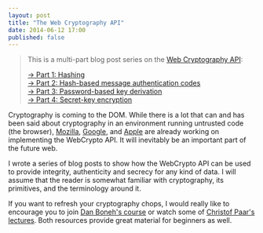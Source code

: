 ```yaml
---
layout: post
title: "The Web Cryptography API"
date: 2014-06-12 17:00
published: false
---
```


> This is a multi-part blog post series on the [Web Cryptography API](http://www.w3.org/TR/WebCryptoAPI/):
>
> [→ Part 1: Hashing](/blog/2014/06/hashing-using-the-web-cryptography-api/)  
> [→ Part 2: Hash-based message authentication codes](/blog/2014/06/hash-based-message-authentication-codes-and-the-web-cryptography-api/)  
> [→ Part 3: Password-based key derivation](/blog/2014/06/password-based-key-derivation-using-the-web-cryptography-api/)  
> [→ Part 4: Secret-key encryption](/blog/2014/06/secret-key-encryption-using-the-web-cryptography-api/)

Cryptography is coming to the DOM. While there is a lot that can and has
been said about cryptography in an environment running untrusted code (the
browser),
[Mozilla](https://bugzilla.mozilla.org/show_bug.cgi?id=865789),
[Google](https://code.google.com/p/chromium/issues/detail?id=245025), and
[Apple](https://bugs.webkit.org/show_bug.cgi?id=122679) are already working on
implementing the WebCrypto API. It will inevitably be an important part of the
future web.

I wrote a series of blog posts to show how the WebCrypto API can be used to
provide integrity, authenticity and secrecy for any kind of data. I will assume
that the reader is somewhat familiar with cryptography, its primitives, and the
terminology around it.

If you want to refresh your cryptography chops, I would really like to encourage
you to join [Dan Boneh's course](https://www.coursera.org/course/crypto) or watch
some of [Christof Paar's lectures](https://www.youtube.com/channel/UC1usFRN4LCMcfIV7UjHNuQg/videos).
Both resources provide great material for beginners as well.
